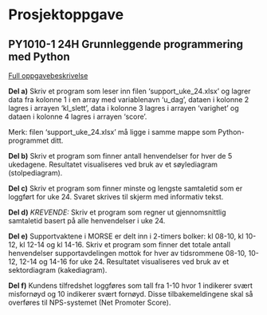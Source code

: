 # Prosjektoppgave

## PY1010-1 24H Grunnleggende programmering med Python

[Full oppgavebeskrivelse](https://usn.instructure.com/courses/32917/assignments/109519)

**Del a)**
Skriv et program som leser inn filen ‘support_uke_24.xlsx’ og lagrer data fra kolonne 1
i en array med variablenavn ‘u_dag’, dataen i kolonne 2 lagres i arrayen ‘kl_slett’, data i
kolonne 3 lagres i arrayen ‘varighet’ og dataen i kolonne 4 lagres i arrayen ‘score’.

Merk:
filen ‘support_uke_24.xlsx’ må ligge i samme mappe som Python-programmet ditt.

**Del b)**
Skriv et program som finner antall henvendelser for hver de 5 ukedagene. Resultatet
visualiseres ved bruk av et søylediagram (stolpediagram).

**Del c)**
Skriv et program som finner minste og lengste samtaletid som er loggført for uke 24.
Svaret skrives til skjerm med informativ tekst.

**Del d)** _KREVENDE:_
Skriv et program som regner ut gjennomsnittlig samtaletid basert på alle
henvendelser i uke 24.

**Del e)**
Supportvaktene i MORSE er delt inn i 2-timers bolker: kl 08-10, kl 10-12, kl 12-14 og kl
14-16. Skriv et program som finner det totale antall henvendelser supportavdelingen mottok
for hver av tidsrommene 08-10, 10-12, 12-14 og 14-16 for uke 24. Resultatet visualiseres ved
bruk av et sektordiagram (kakediagram).

**Del f)**
Kundens tilfredshet loggføres som tall fra 1-10 hvor 1 indikerer svært misfornøyd og
10 indikerer svært fornøyd. Disse tilbakemeldingene skal så overføres til NPS-systemet (Net
Promoter Score).
